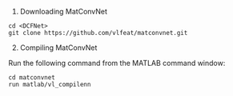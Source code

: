 1. Downloading MatConvNet

```
cd <DCFNet>
git clone https://github.com/vlfeat/matconvnet.git
```

2. Compiling MatConvNet

Run the following command from the MATLAB command window:
```
cd matconvnet
run matlab/vl_compilenn
```
